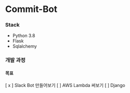 # Commit-Bot

### Stack
- Python 3.8
- Flask
- Sqlalchemy

### 개발 과정

#### 목표
[ x ] Slack Bot 만들어보기
[ ] AWS Lambda 써보기
[ ] Django
